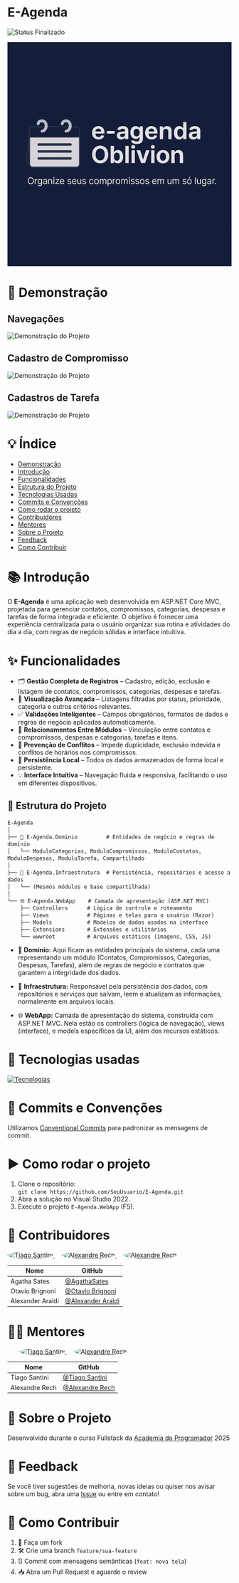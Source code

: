 ﻿# E-Agenda
![Status Finalizado](https://img.shields.io/badge/Status-Finalizado-green?color=Green)

![banner](E-Agenda.WebApp/wwwroot/imagens/banner1.png)

# 📌 Demonstração
## Navegações
![Demonstração do Projeto](https://i.imgur.com/j2SKPO4.gif)
## Cadastro de Compromisso
![Demonstração do Projeto](https://i.imgur.com/b2ws2xq.gif)
## Cadastros de Tarefa
![Demonstração do Projeto](https://i.imgur.com/hsUC7TA.gif)

# 💡 Índice

- [Demonstração](#-demonstração)
- [Introdução](#-introdução)
- [Funcionalidades](#-funcionalidades)
- [Estrutura do Projeto](#-estrutura-do-projeto)
- [Tecnologias Usadas](#-tecnologias-usadas)
- [Commits e Convenções](#-commits-e-convenções)
- [Como rodar o projeto](#-como-rodar-o-projeto)
- [Contribuidores](#-contribuidores)
- [Mentores](#-mentores)
- [Sobre o Projeto](#-sobre-o-projeto)
- [Feedback](#-feedback)
- [Como Contribuir](#-como-contribuir)


# 📚 Introdução

O **E-Agenda** é uma aplicação web desenvolvida em ASP.NET Core MVC, projetada para gerenciar contatos, compromissos, categorias, despesas e tarefas de forma integrada e eficiente. O objetivo é fornecer uma experiência centralizada para o usuário organizar sua rotina e atividades do dia a dia, com regras de negócio sólidas e interface intuitiva.

# ✨ Funcionalidades

- 🗂️ **Gestão Completa de Registros** – Cadastro, edição, exclusão e listagem de contatos, compromissos, categorias, despesas e tarefas.
- 👀 **Visualização Avançada** – Listagens filtradas por status, prioridade, categoria e outros critérios relevantes.
- ✅ **Validações Inteligentes** – Campos obrigatórios, formatos de dados e regras de negócio aplicadas automaticamente.
- 🔗 **Relacionamentos Entre Módulos** – Vinculação entre contatos e compromissos, despesas e categorias, tarefas e itens.
- 🚫 **Prevenção de Conflitos** – Impede duplicidade, exclusão indevida e conflitos de horários nos compromissos.
- 💾 **Persistência Local** – Todos os dados armazenados de forma local e persistente.
- 💡 **Interface Intuitiva** – Navegação fluida e responsiva, facilitando o uso em diferentes dispositivos.

## 🧱 Estrutura do Projeto

```text
E-Agenda
│
├── 🧠 E-Agenda.Dominio         # Entidades de negócio e regras de domínio
│   └── ModuloCategorias, ModuloCompromissos, ModuloContatos, ModuloDespesas, ModuloTarefa, Compartilhado
│
├── 💾 E-Agenda.Infraestrutura  # Persistência, repositórios e acesso a dados
│   └── (Mesmos módulos e base compartilhada)
│
└── 🌐 E-Agenda.WebApp    # Camada de apresentação (ASP.NET MVC)
    ├── Controllers      # Lógica de controle e roteamento
    ├── Views            # Páginas e telas para o usuário (Razor)
    ├── Models           # Modelos de dados usados na interface
    ├── Extensions       # Extensões e utilitários
    └── wwwroot          # Arquivos estáticos (imagens, CSS, JS)
```

- 🧠 **Dominio:** Aqui ficam as entidades principais do sistema, cada uma representando um módulo (Contatos, Compromissos, Categorias, Despesas, Tarefas), além de regras de negócio e contratos que garantem a integridade dos dados.

- 💾 **Infraestrutura:** Responsável pela persistência dos dados, com repositórios e serviços que salvam, leem e atualizam as informações, normalmente em arquivos locais.

- 🌐 **WebApp:** Camada de apresentação do sistema, construída com ASP.NET MVC. Nela estão os controllers (lógica de navegação), views (interface), e models específicos da UI, além dos recursos estáticos.


# 🔧 Tecnologias usadas

[![Tecnologias](https://skillicons.dev/icons?i=git,github,cs,dotnet,visualstudio,bootstrap,js,html,css)](https://skillicons.dev)

# 🧠 Commits e Convenções

Utilizamos [Conventional Commits](https://www.conventionalcommits.org/pt-br/v1.0.0/) para padronizar as mensagens de commit.

# ▶️ Como rodar o projeto

1. Clone o repositório:  
   `git clone https://github.com/SeuUsuario/E-Agenda.git`
2. Abra a solução no Visual Studio 2022.
3. Execute o projeto `E-Agenda.WebApp` (F5).

# 👥 Contribuidores

<p align="left">
  <a href="https://github.com/AgathaSates">
    <img src="https://github.com/AgathaSates.png" width="100" style="border-radius: 50%;" alt="Tiago Santini"/>
  </a>
  &nbsp;&nbsp;&nbsp;
  <a href="https://github.com/otaviobrignoni">
    <img src="https://github.com/otaviobrignoni.png" width="100" style="border-radius: 50%;" alt="Alexandre Rech"/>
  </a>
    &nbsp;&nbsp;&nbsp;
  <a href="https://github.com/AlexAraldi">
    <img src="https://github.com/AlexAraldi.png" width="100" style="border-radius: 50%;" alt="Alexandre Rech"/>
  </a>
</p>

| Nome | GitHub |
|------|--------|
| Agatha Sates | [@AgathaSates](https://github.com/AgathaSates) |
| Otavio Brignoni | [@Otavio Brignoni](https://github.com/otaviobrignoni) |
| Alexander Araldi | [@Alexander Araldi](https://github.com/AlexAraldi) |

# 👨‍🏫 Mentores

<p align="left" style="margin-left: 27px;">
  <a href="https://github.com/tiagosantini">
    <img src="https://github.com/tiagosantini.png" width="100" style="border-radius: 50%;" alt="Tiago Santini"/>
  </a>
  &nbsp;&nbsp;&nbsp;
  <a href="https://github.com/alexandre-rech-lages">
    <img src="https://github.com/alexandre-rech-lages.png" width="100" style="border-radius: 50%;" alt="Alexandre Rech"/>
  </a>
</p>


| Nome | GitHub |
|------|--------|
| Tiago Santini | [@Tiago Santini](https://github.com/tiagosantini) |
| Alexandre Rech | [@Alexandre Rech](https://github.com/alexandre-rech-lages) |

# 🏫 Sobre o Projeto

Desenvolvido durante o curso Fullstack da [Academia do Programador](https://academiadoprogramador.net) 2025

# 💬 Feedback

Se você tiver sugestões de melhoria, novas ideias ou quiser nos avisar sobre um bug, abra uma [Issue](https://github.com/Code-Oblivion/E-Agenda/issues) ou entre em contato!

# 🤝 Como Contribuir

1. 🍴 Faça um fork
2. 🛠️ Crie uma branch `feature/sua-feature`
3. 🔃 Commit com mensagens semânticas (`feat: nova tela`)
4. 📥 Abra um Pull Request e aguarde o review